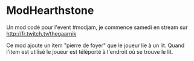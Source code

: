 ModHearthstone
==============

Un mod codé pour l'event #modjam, je commence samedi en stream sur http://fr.twitch.tv/thegaarnik

Ce mod ajoute un item "pierre de foyer" que le joueur lie à un lit.
Quand l'item est utilisé le joueur est téléporté à l'endroit où se trouve le lit.
